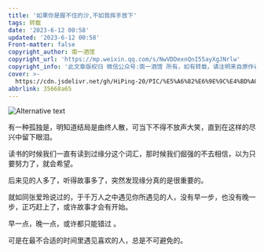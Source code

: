 ```yaml
---
title: '如果你是握不住的沙,不如我挥手放下'
tags: 转载
date: '2023-6-12 00:58'
updated: '2023-6-12 00:58'
​Front-matter: false
copyright_author: 南一酒馆
copyright_url: 'https://mp.weixin.qq.com/s/NwVDDexnQnI55ayXgJNrlw'
copyright_info: '此文章版权归 微信公众号:南一酒馆 所有，如有转载，请注明来自原作者'
cover: >-
  https://cdn.jsdelivr.net/gh/HiPing-20/PIC/%E5%A6%82%E6%9E%9C%E4%BD%A0%E6%98%AF%E6%8F%A1%E4%B8%8D%E4%BD%8F%E7%9A%84%E6%B2%99,%E4%B8%8D%E5%A6%82%E6%88%91%E6%8C%A5%E6%89%8B%E6%94%BE%E4%B8%8B.jpg
abbrlink: 35668a65
---
```


![Alternative text](https://cdn.jsdelivr.net/gh/HiPing-20/PIC/%E5%A6%82%E6%9E%9C%E4%BD%A0%E6%98%AF%E6%8F%A1%E4%B8%8D%E4%BD%8F%E7%9A%84%E6%B2%99,%E4%B8%8D%E5%A6%82%E6%88%91%E6%8C%A5%E6%89%8B%E6%94%BE%E4%B8%8B.jpg)

有一种孤独是，明知道结局是曲终人散，可当下不得不放声大笑，直到在这样的尽兴中留下眼泪。



读书的时候我们一直有读到过缘分这个词汇，那时候我们倔强的不去相信，以为只要努力了，就会希望。



后来见的人多了，听得故事多了，突然发现缘分真的是很重要的。



就如同张爱玲说过的，于千万人之中遇见你所遇见的人，没有早一步，也没有晚一步，正巧赶上了，或许故事才会有开始。



早一点，晚一点，或许都只能错过 。



可是在最不合适的时间里遇见喜欢的人，总是不可避免的。